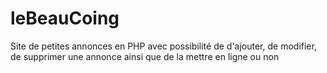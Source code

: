 # leBeauCoing
Site de petites annonces en PHP avec possibilité de d'ajouter, de modifier, de supprimer une annonce ainsi que de la mettre en ligne ou non
